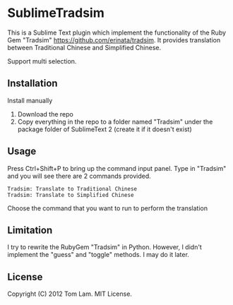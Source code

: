 # SublimeTradsim

This is a Sublime Text plugin which implement the functionality of the Ruby Gem "Tradsim" <https://github.com/erinata/tradsim>. It provides translation between Traditional Chinese and Simplified Chinese.

Support multi selection.

## Installation

Install manually

1. Download the repo
2. Copy everything in the repo to a folder named "Tradsim" under the package folder of SublimeText 2 (create it if it doesn't exist)

## Usage

Press Ctrl+Shift+P to bring up the command input panel. Type in "Tradsim" and you will see there are 2 commands provided.

    Tradsim: Translate to Traditional Chinese
    Tradsim: Translate to Simplified Chinese

Choose the command that you want to run to perform the translation

## Limitation

I try to rewrite the RubyGem "Tradsim" in Python. However, I didn't implement the "guess" and "toggle" methods. I may do it later.

## License

Copyright (C) 2012 Tom Lam. MIT License.
